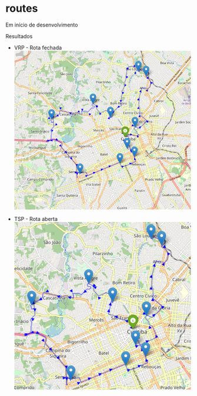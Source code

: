# routes
Em início de desenvolvimento

Resultados
- VRP - Rota fechada
![alt text](image.png)

- TSP - Rota aberta
![alt text](image-1.png)
